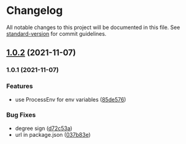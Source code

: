 # Changelog

All notable changes to this project will be documented in this file. See [standard-version](https://github.com/conventional-changelog/standard-version) for commit guidelines.

## [1.0.2](https://gitlab.com/4s1/snow-white/snow-white-ui/compare/v1.0.1...v1.0.2) (2021-11-07)

### 1.0.1 (2021-11-07)


### Features

* use ProcessEnv for env variables ([85de576](https://gitlab.com/4s1/snow-white/snow-white-ui/commit/85de576f55e08b1ff86de174e980b7c801df36f8))


### Bug Fixes

* degree sign ([d72c53a](https://gitlab.com/4s1/snow-white/snow-white-ui/commit/d72c53a7b8565c41ed400aeb1117e837bb4dde93))
* url in package.json ([037b83e](https://gitlab.com/4s1/snow-white/snow-white-ui/commit/037b83e6f0ee77b79d28eb7d7adbebae7cc40c2a))
